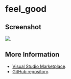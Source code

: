 # feel_good



## Screenshot
![](https://raw.githubusercontent.com/gerane/VSCodeThemes/master/gerane.Theme-feel_good/screenshot.png).


## More Information
* [Visual Studio Marketplace](https://marketplace.visualstudio.com/items/gerane.Theme-feelgood).
* [GitHub repository](https://github.com/gerane/VSCodeThemes).
